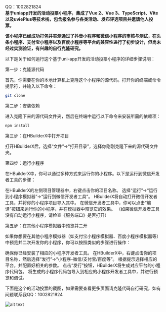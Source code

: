 QQ：1002821824</br>
**基于uniapp开发的活动投票小程序，集成了Vue 2、Vue 3、TypeScript、Vite以及uviePlus等技术栈，包含报名参与各类活动、发布评选项目并邀请他人投票。**

**该小程序已经成功打包并实测通过了抖音小程序和微信小程序的审核与测试，在头条小程序、支付宝小程序以及百度小程序等平台的兼容性进行了初步设计，但尚未经过实测验证，有兴趣的自行克隆研究。**

以下是关于如何运行这个基于uni-app开发的活动投票小程序的详细步骤说明：

第一步：克隆源代码

首先，你需要在你的本地计算机上克隆这个小程序的源代码。打开你的终端或命令提示符，并输入以下命令：

```bash
git clone
```

第二步：安装依赖

进入克隆下来的源代码文件夹，然后在终端中运行以下命令来安装所需的依赖项：

```bash
npm install
```

第三步：在HBuilderX中打开项目

打开HBuilderX后，选择“文件”->“打开目录”，选择你刚刚克隆下来的源代码文件夹。

第四步：运行小程序

在HBuilderX中，你可以通过多种方式来运行你的小程序。以下是运行到微信开发者工具的步骤：

在HBuilderX的左侧项目管理器中，右键点击你的项目名称。
选择“运行”->“运行到小程序模拟器”->“运行到微信开发者工具”。
HBuilderX将自动打开微信开发者工具，并将你的小程序项目导入其中。
在微信开发者工具中，你可以点击“编译”按钮来运行你的小程序，并在模拟器中预览它的效果。
（如果微信开发者工具没有自动运行小程序，请检查《服务端口》是否打开）

第五步：在其他小程序模拟器中预览并二开

如果你想要在其他小程序模拟器（如支付宝小程序模拟器、百度小程序模拟器等）中预览并二次开发你的小程序，你可以按照类似的步骤进行操作：

确保你已经安装了相应的小程序开发者工具。
在HBuilderX中，右键点击你的项目名称，然后选择“发行”->“小程序-微信/支付宝/百度等”。
根据提示选择相应的平台，并配置好相关的参数。
点击“发行”按钮，HBuilderX将生成对应平台的小程序代码包。
将生成的小程序代码包导入到相应的小程序开发者工具中，并进行预览和调试。

下面是这个的活动投票的截图，如果需要查看更多页面请克隆代码自行研究，如有问题联系我QQ：1002821824

![alt text](https://s1.imagehub.cc/images/2024/11/23/01de75653ecd8d597cfd2f51017dcb9f.png)
